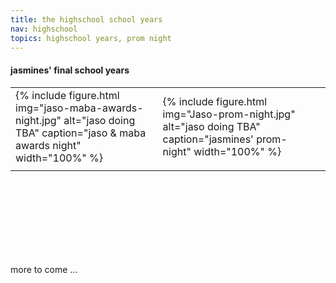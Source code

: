 ```yaml
---
title: the highschool school years
nav: highschool
topics: highschool years, prom night
---
```


#### jasmines' final school years

<table>
 
  <tr>
    <td>{% include figure.html img="jaso-maba-awards-night.jpg" alt="jaso doing TBA" caption="jaso & maba awards night" width="100%" %}</td>
    <td>{% include figure.html img="Jaso-prom-night.jpg" alt="jaso doing TBA" caption="jasmines' prom-night" width="100%" %}</td>
  </tr>
  <tr>
   <td> </td>
   <td> </td>
   <td> </td>
  </tr>
</table>

<br/><br/>
<br/><br/>  
<br/><br/>
 
 more to come ...
